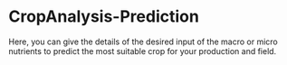 # CropAnalysis-Prediction
Here, you can give the details of the desired input of the macro or micro nutrients to predict the most suitable crop for your production and field. 
